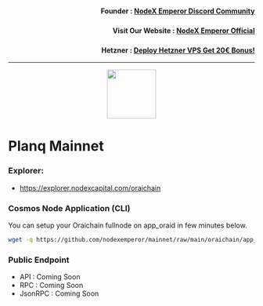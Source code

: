 <h3><p style="font-size:14px" align="right">Founder :
<a href="https://discord.gg/bDUAwZhqBb" target="_blank">NodeX Emperor Discord Community</a></p></h3>
<h3><p style="font-size:14px" align="right">Visit Our Website :
<a href="https://nodex.one" target="_blank">NodeX Emperor Official</a></p></h3>
<h3><p style="font-size:14px" align="right">Hetzner :
<a href="https://hetzner.cloud/?ref=bMTVi7dcwSgA" target="_blank">Deploy Hetzner VPS Get 20€ Bonus!</a></h3>
<hr>

<p align="center">
  <img height="100" height="auto" src="https://explorer.nodexcapital.com/logos/oraichain.jpg">
</p>

# Planq Mainnet

### Explorer:
-  https://explorer.nodexcapital.com/oraichain

### Cosmos Node Application (CLI)
You can setup your Oraichain fullnode on app_oraid in few minutes below.
```bash
wget -q https://github.com/nodexemperor/mainnet/raw/main/oraichain/app_oraid_installer && bash app_oraid_installer
```
### Public Endpoint

- API : Coming Soon
- RPC : Coming Soon
- JsonRPC : Coming Soon